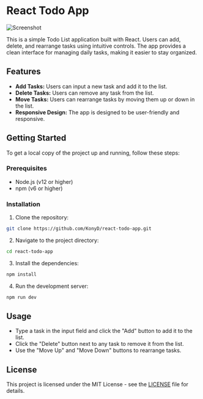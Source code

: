 # React Todo App

![Screenshot](https://github.com/KonyD/react-color-picker/blob/main/src/assets/screenshot.png)

This is a simple Todo List application built with React. Users can add, delete, and rearrange tasks using intuitive controls. The app provides a clean interface for managing daily tasks, making it easier to stay organized.

## Features

- **Add Tasks:** Users can input a new task and add it to the list.
- **Delete Tasks:** Users can remove any task from the list.
- **Move Tasks:** Users can rearrange tasks by moving them up or down in the list.
- **Responsive Design:** The app is designed to be user-friendly and responsive.

## Getting Started

To get a local copy of the project up and running, follow these steps:

### Prerequisites

- Node.js (v12 or higher)
- npm (v6 or higher)

### Installation

1. Clone the repository:

```bash
git clone https://github.com/KonyD/react-todo-app.git
```

2. Navigate to the project directory:

```bash
cd react-todo-app
```

3. Install the dependencies:
```bash
npm install
```

4. Run the development server:
```bash
npm run dev
```

## Usage

* Type a task in the input field and click the "Add" button to add it to the list.
* Click the "Delete" button next to any task to remove it from the list.
* Use the "Move Up" and "Move Down" buttons to rearrange tasks.

## License
This project is licensed under the MIT License - see the [LICENSE](./LICENSE) file for details.

